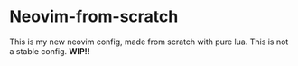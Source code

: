 # Neovim-from-scratch
This is my new neovim config, made from scratch with pure lua. This is not a stable config. **WIP!!**
